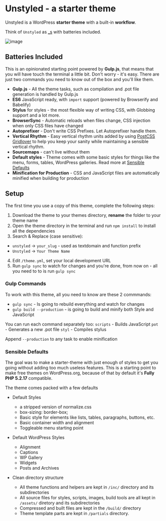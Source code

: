 # Unstyled - a starter theme
Unstyled is a WordPress **starter theme** with a built-in **workflow**.

Think of `Unstyled` as [_s](https://github.com/Automattic/_s) with batteries included.

![image](https://user-images.githubusercontent.com/988095/31171234-a1971b8a-a907-11e7-8cb8-77b70b39d2ae.png)

## Batteries Included
This is an opinionated starting point powered by **Gulp.js**, that means that you will have touch the terminal a little bit.
Don't worry - it's easy. There are just two commands you need to know out of the box and you'll like them.

* **Gulp.js** - All the theme tasks, such as compilation and .pot file generation is handled by Gulp.js
* **ES6** JavaScript ready, with `import` support (powered by Browserify and Babelify)
* **Stylus** for styles - the most flexible way of writing CSS, with Globbing support and a lot more.
* **BrowserSync** - Automatic reloads when files change, CSS injection when only CSS files have changed
* **Autoprefixer** - Don't write CSS Prefixes. Let Autoprefixer handle them.
* **Vertical Rhythm** - Easy vertical rhythm units added by using [PostCSS Gridlover](https://github.com/sakamies/postcss-gridlover) to help you keep your sanity while maintaining a sensible vertical rhythm.
* **Sourcemaps** - can't live without them
* **Default styles** - Theme comes with some basic styles for things like the menu, forms, tables, WordPress galleries. Read more at [Sensible Defaults](#sensible-defaults)
* **Minification for Production** - CSS and JavaScript files are automatically minified when building for production


## Setup
The first time you use a copy of this theme, complete the following steps:
1. Download the theme to your themes directory, **rename** the folder to your theme name
2. Open the theme directory in the terminal and run `npm install` to install all the dependencies
3. Search & Replace (case sensitive):
 * `unstyled` -> `your_slug` - used as textdomain and function prefix
 * `Unstyled` -> `Your Theme Name`
4. Edit `/theme.yml`, set your local development URL
5. Run `gulp sync` to watch for changes and you're done, from now on - all you need to to is run `gulp sync`


### Gulp Commands
To work with this theme, all you need to know are these 2 commmands:
* `gulp sync` - Is going to rebuild everything and watch for changes
* `gulp build --production` - is going to build and minify both Style and JavaScript

You can run each command separately too:
`scripts` - Builds JavaScript
`pot` - Generates a new .pot file
`styl` - Compiles stylus

Append `--production` to any task to enable minification

 
 
  
### Sensible Defaults
The goal was to make a starter-theme with just enough of styles to get you going without adding too much useless features.
This is a starting point to make free themes on WordPress.org, because of that by default it's **Fully PHP 5.2.17** compatible. 

The theme comes packed with a few defaults
* Default Styles

  * a stripped version of normalize.css
  * box-sizing: border-box;
  * Basic style for elements like lists, tables, paragraphs, buttons, etc.
  * Basic container width and alignment
  * Toggleable menu starting point

* Default WordPress Styles

	* Alignment
	* Captions
	* WP Gallery
	* Widgets
	* Posts and Archives

* Clean directory structure

	*  All theme functions and helpers are kept in `/inc/` directory and its subdirectories
	*  All source files for styles, scripts, images, build tools are all kept in `/assets/` diretory and its subdirectories
	*  Compressed and built files are kept in the `/build/` directory
	*  Theme template parts are kept in `/partials` directory. 
